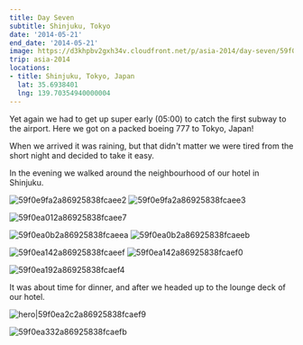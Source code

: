```yaml
---
title: Day Seven
subtitle: Shinjuku, Tokyo
date: '2014-05-21'
end_date: '2014-05-21'
image: https://d3khpbv2gxh34v.cloudfront.net/p/asia-2014/day-seven/59f0e9f12a86925838fcaee0.jpg
trip: asia-2014
locations:
- title: Shinjuku, Tokyo, Japan
  lat: 35.6938401
  lng: 139.70354940000004
---
```


Yet again we had to get up super early (05:00) to catch the first subway to the airport. Here we got on a packed boeing 777 to Tokyo, Japan! 


When we arrived it was raining, but that didn't matter we were tired from the short night and decided to take it easy. 


In the evening we walked around the neighbourhood of our hotel in Shinjuku.

![59f0e9fa2a86925838fcaee2](https://d3khpbv2gxh34v.cloudfront.net/p/asia-2014/day-seven/59f0e9fc2a86925838fcaee4.jpg "1.506")
![59f0e9fa2a86925838fcaee3](https://d3khpbv2gxh34v.cloudfront.net/p/asia-2014/day-seven/59f0e9fe2a86925838fcaee6.jpg "1.506")

![59f0ea012a86925838fcaee7](https://d3khpbv2gxh34v.cloudfront.net/p/asia-2014/day-seven/59f0ea042a86925838fcaee8.jpg "1.506")

![59f0ea0b2a86925838fcaeea](https://d3khpbv2gxh34v.cloudfront.net/p/asia-2014/day-seven/59f0ea0e2a86925838fcaeec.jpg "0.664")
![59f0ea0b2a86925838fcaeeb](https://d3khpbv2gxh34v.cloudfront.net/p/asia-2014/day-seven/59f0ea102a86925838fcaeee.jpg "1.506")

![59f0ea142a86925838fcaeef](https://d3khpbv2gxh34v.cloudfront.net/p/asia-2014/day-seven/59f0ea162a86925838fcaef2.jpg "1.506")
![59f0ea142a86925838fcaef0](https://d3khpbv2gxh34v.cloudfront.net/p/asia-2014/day-seven/59f0ea172a86925838fcaef3.jpg "1.506")

![59f0ea192a86925838fcaef4](https://d3khpbv2gxh34v.cloudfront.net/p/asia-2014/day-seven/59f0ea1b2a86925838fcaef5.jpg "1.506")

It was about time for dinner, and after we headed up to the lounge deck of our hotel.

![hero|59f0ea2c2a86925838fcaef9](https://d3khpbv2gxh34v.cloudfront.net/p/asia-2014/day-seven/59f0ea2c2a86925838fcaef9.jpg "1.506")

![59f0ea332a86925838fcaefb](https://d3khpbv2gxh34v.cloudfront.net/p/asia-2014/day-seven/59f0ea362a86925838fcaefc.jpg "1.506")

